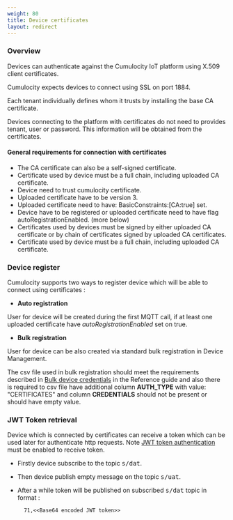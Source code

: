 ```yaml
---
weight: 80
title: Device certificates
layout: redirect
---
```


### Overview
Devices can authenticate against the Cumulocity IoT platform using X.509 client certificates.
 
Cumulocity expects devices to connect using SSL on port 1884.

Each tenant individually defines whom it trusts by installing the base CA certificate. 

Devices connecting to the platform with certificates do not need to provides tenant, user or password.
This information will be obtained from the certificates.

#### General requirements for connection with certificates

* The CA certificate can also be a self-signed certificate.
* Certificate used by device must be a full chain, including uploaded CA certificate.
* Device need to trust cumulocity certificate.
* Uploaded certificate have to be version 3.
* Uploaded certificate need to have: BasicConstraints:[CA:true] set.
* Device have to be registered or uploaded certificate need to have flag autoRegistrationEnabled. (more below)
* Certificates used by devices must be signed by either uploaded CA certificate or by chain of certificates signed by uploaded CA certificates.
* Certificate used by device must be a full chain, including uploaded CA certificate.

### Device register

Cumulocity supports two ways to register device which will be able to connect using certificates :

* **Auto registration**

User for device will be created during the first MQTT call, if at least one uploaded certificate  have _autoRegistrationEnabled_ set on true.
* **Bulk registration**

User for device can be also created via standard bulk registration in Device Management.
 
The csv file used in bulk registration should meet the requirements described in [Bulk device credentials](/reference/device-credentials/#bulk-device-credentials) in the Reference guide and also there is required to csv file have additional column **AUTH_TYPE** with value: "CERTIFICATES" and column **CREDENTIALS**  should not be present or should have empty value.


### JWT Token retrieval

Device which is connected by certificates can receive a token which can be used later for authenticate http requests. Note [JWT token authentication](/reference/rest-implementation/#http-usage) must be enabled to receive token.


* Firstly device subscribe to the topic  <kbd>s/dat</kbd>.
* Then device publish empty message on the topic  <kbd>s/uat</kbd>.
* After a while token will be published on subscribed  <kbd>s/dat</kbd> topic in format :

	    71,<<Base64 encoded JWT token>>
	    
